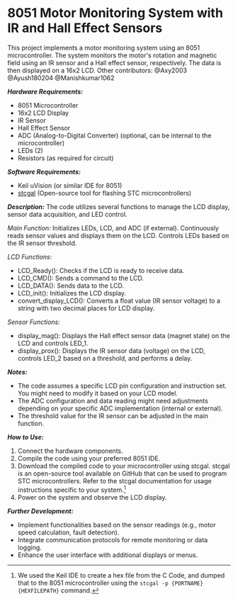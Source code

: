 # 8051 Motor Monitoring System with IR and Hall Effect Sensors
This project implements a motor monitoring system using an 8051 microcontroller.
The system monitors the motor's rotation and magnetic field using an IR sensor and a Hall effect sensor, respectively.
The data is then displayed on a 16x2 LCD.
Other contributors: @Axy2003 @Ayush180204 @Manishkumar1062

***Hardware Requirements:***
- 8051 Microcontroller
- 16x2 LCD Display
- IR Sensor
- Hall Effect Sensor
- ADC (Analog-to-Digital Converter) (optional, can be internal to the microcontroller)
- LEDs (2)
- Resistors (as required for circuit)

***Software Requirements:***
* Keil uVision (or similar IDE for 8051)
* [stcgal](https://github.com/grigorig/stcgal) (Open-source tool for flashing STC microcontrollers)

***Description:***
The code utilizes several functions to manage the LCD display, sensor data acquisition, and LED control.

_Main Function:_
Initializes LEDs, LCD, and ADC (if external).
Continuously reads sensor values and displays them on the LCD.
Controls LEDs based on the IR sensor threshold.

_LCD Functions:_
+ LCD_Ready(): Checks if the LCD is ready to receive data.
+ LCD_CMD(): Sends a command to the LCD.
+ LCD_DATA(): Sends data to the LCD.
+ LCD_init(): Initializes the LCD display.
+ convert_display_LCD(): Converts a float value (IR sensor voltage) to a string with two decimal places for LCD display.

_Sensor Functions:_
+ display_mag(): Displays the Hall effect sensor data (magnet state) on the LCD and controls LED_1.
+ display_prox(): Displays the IR sensor data (voltage) on the LCD, controls LED_2 based on a threshold, and performs a delay.

***Notes:***
+ The code assumes a specific LCD pin configuration and instruction set. You might need to modify it based on your LCD model.
+ The ADC configuration and data reading might need adjustments depending on your specific ADC implementation (internal or external).
+ The threshold value for the IR sensor can be adjusted in the main function.

***How to Use:***
1. Connect the hardware components.
2. Compile the code using your preferred 8051 IDE.
3. Download the compiled code to your microcontroller using stcgal.
   stcgal is an open-source tool available on GitHub that can be used to program STC microcontrollers. Refer to the stcgal documentation for usage instructions specific to your system.[^1]
4. Power on the system and observe the LCD display.

***Further Development:***
- Implement functionalities based on the sensor readings (e.g., motor speed calculation, fault detection).
- Integrate communication protocols for remote monitoring or data logging.
- Enhance the user interface with additional displays or menus.

[^1]: We used the Keil IDE to create a hex file from the C Code, and dumped that to the 8051 microcontroller using the `stcgal -p {PORTNAME} {HEXFILEPATH}` command.
